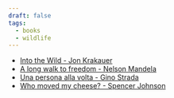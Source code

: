 ```yaml
---
draft: false
tags:
  - books
  - wildlife
---
```


 - [Into the Wild - Jon Krakauer](https://books.google.it/books?id=gpQrAQAAIAAJ)
 - [A long walk to freedom - Nelson Mandela](https://www.amazon.com/Long-Walk-Freedom-Autobiography-Mandela/dp/0349106533)
 - [Una persona alla volta - Gino Strada](https://www.lafeltrinelli.it/persona-alla-volta-libro-gino-strada/e/9788807173400)
 - [Who moved my cheese? - Spencer Johnson](https://www.amazon.com/Moved-Cheese-Spencer-Johnson-M-D/dp/0743582853)
